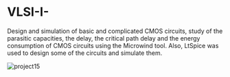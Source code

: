 # VLSI-I-

Design and simulation of basic and complicated CMOS circuits, study of the parasitic capacities, the delay, the critical path delay and the energy consumption of CMOS circuits using the Microwind tool. Also, LtSpice was used to design some of the circuits and simulate them.

![project15](https://user-images.githubusercontent.com/49875599/147415524-40918271-b2c9-4c8e-af9f-517e98232984.jpg)
